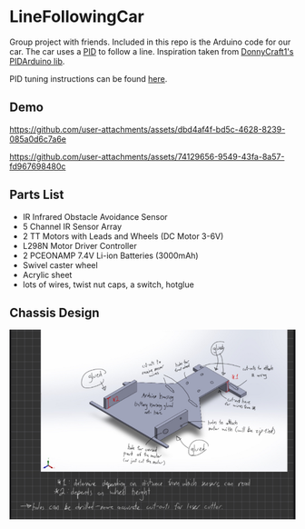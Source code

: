 # LineFollowingCar
Group project with friends. Included in this repo is the Arduino code for our car. The car uses a [PID](https://en.wikipedia.org/wiki/Proportional%E2%80%93integral%E2%80%93derivative_controller) to follow a line. Inspiration taken from [DonnyCraft1's PIDArduino lib](https://github.com/DonnyCraft1/PIDArduino/tree/master).

PID tuning instructions can be found [here](https://pidexplained.com/how-to-tune-a-pid-controller/).

## Demo


https://github.com/user-attachments/assets/dbd4af4f-bd5c-4628-8239-085a0d6c7a6e


https://github.com/user-attachments/assets/74129656-9549-43fa-8a57-fd967698480c


## Parts List

- IR Infrared Obstacle Avoidance Sensor
- 5 Channel IR Sensor Array
- 2 TT Motors with Leads and Wheels (DC Motor 3-6V)
- L298N Motor Driver Controller
- 2 PCEONAMP 7.4V Li-ion Batteries (3000mAh)
- Swivel caster wheel
- Acrylic sheet
- lots of wires, twist nut caps, a switch, hotglue

## Chassis Design

![Chassis Design](./readme_materials/car_chassis_mockup.jpg)
